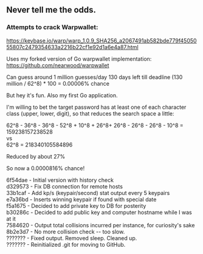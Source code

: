 ## Never tell me the odds.

### Attempts to crack Warpwallet:
https://keybase.io/warp/warp_1.0.9_SHA256_a2067491ab582bde779f4505055807c2479354633a2216b22cf1e92d1a6e4a87.html

Uses my forked version of Go warpwallet implementation: https://github.com/nearwood/warpwallet

Can guess around 1 million guesses/day
130 days left till deadline
(130 million / 62^8) * 100 = 0.00006% chance

But hey it's fun. Also my first Go application.

I'm willing to bet the target password has at least one of each character class (upper, lower, digit),
so that reduces the search space a little:

62^8 - 36^8 - 36^8 - 52^8 + 10^8 + 26^8+ 26^8 - 26^8 - 26^8 - 10^8 = 159238157238528  
vs  
62^8 = 218340105584896  

Reduced by about 27%  

So now a 0.0000816% chance!  

6f54dae - Initial version with history check  
d329573 - Fix DB connection for remote hosts  
33b1caf - Add kp/s (keypair/second) stat output every 5 keypairs  
e7a36bd - Inserts winning keypair if found with special date  
f5a1675 - Decided to add private key to DB for posterity  
b30286c - Decided to add public key and computer hostname while I was at it  
7584620 - Output total collisions incurred per instance, for curiosity's sake  
8b2e3d7 - No more collision check -- too slow.  
??????? - Fixed output. Removed sleep. Cleaned up.  
??????? - Reinitialized .git for moving to GitHub.  
